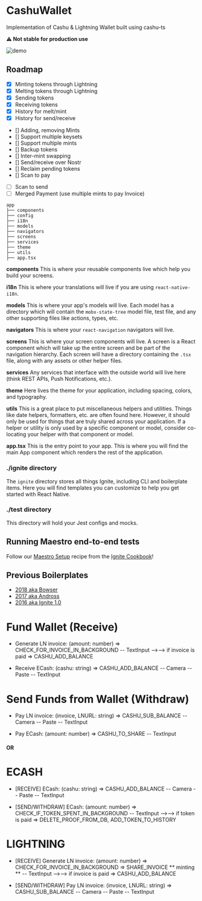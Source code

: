 # CashuWallet

Implementation of Cashu & Lightning Wallet built using cashu-ts

**⚠️ Not stable for production use**

![demo](https://cdn.loom.com/sessions/thumbnails/8d7edfb66b3345c78479417292bca35a-with-play.gif)

## Roadmap

- [x] Minting tokens through Lightning
- [x] Melting tokens through Lightning
- [x] Sending tokens
- [x] Receiving tokens
- [x] History for melt/mint
- [x] History for send/receive
- [] Adding, removing Mints
- [] Support multiple keysets
- [] Support multiple mints
- [] Backup tokens
- [] Inter-mint swapping
- [] Send/receive over Nostr
- [] Reclaim pending tokens
- [] Scan to pay
- [ ] Scan to send
- [ ] Merged Payment (use multiple mints to pay Invoice)

```
app
├── components
├── config
├── i18n
├── models
├── navigators
├── screens
├── services
├── theme
├── utils
├── app.tsx
```

**components**
This is where your reusable components live which help you build your screens.

**i18n**
This is where your translations will live if you are using `react-native-i18n`.

**models**
This is where your app's models will live. Each model has a directory which will contain the `mobx-state-tree` model file, test file, and any other supporting files like actions, types, etc.

**navigators**
This is where your `react-navigation` navigators will live.

**screens**
This is where your screen components will live. A screen is a React component which will take up the entire screen and be part of the navigation hierarchy. Each screen will have a directory containing the `.tsx` file, along with any assets or other helper files.

**services**
Any services that interface with the outside world will live here (think REST APIs, Push Notifications, etc.).

**theme**
Here lives the theme for your application, including spacing, colors, and typography.

**utils**
This is a great place to put miscellaneous helpers and utilities. Things like date helpers, formatters, etc. are often found here. However, it should only be used for things that are truly shared across your application. If a helper or utility is only used by a specific component or model, consider co-locating your helper with that component or model.

**app.tsx** This is the entry point to your app. This is where you will find the main App component which renders the rest of the application.

### ./ignite directory

The `ignite` directory stores all things Ignite, including CLI and boilerplate items. Here you will find templates you can customize to help you get started with React Native.

### ./test directory

This directory will hold your Jest configs and mocks.

## Running Maestro end-to-end tests

Follow our [Maestro Setup](https://ignitecookbook.com/docs/recipes/MaestroSetup) recipe from the [Ignite Cookbook](https://ignitecookbook.com/)!

## Previous Boilerplates

- [2018 aka Bowser](https://github.com/infinitered/ignite-bowser)
- [2017 aka Andross](https://github.com/infinitered/ignite-andross)
- [2016 aka Ignite 1.0](https://github.com/infinitered/ignite-ir-boilerplate-2016)

# Fund Wallet (Receive)

- Generate LN invoice: (amount: number) => CHECK_FOR_INVOICE_IN_BACKGROUND
  -- TextInput
  -->--> if invoice is paid => CASHU_ADD_BALANCE

- Receive ECash: (cashu: string) => CASHU_ADD_BALANCE
  -- Camera
  -- Paste
  -- TextInput

# Send Funds from Wallet (Withdraw)

- Pay LN invoice: (invoice, LNURL: string) => CASHU_SUB_BALANCE
  -- Camera
  -- Paste
  -- TextInput

- Pay ECash: (amount: number) => CASHU_TO_SHARE
  -- TextInput

#### OR

# ECASH

- [RECEIVE] ECash: (cashu: string) => CASHU_ADD_BALANCE
  -- Camera
  -- Paste
  -- TextInput

- [SEND/WITHDRAW] ECash: (amount: number) => CHECK_IF_TOKEN_SPENT_IN_BACKGROUND
  -- TextInput
  -->--> if token is paid => DELETE_PROOF_FROM_DB, ADD_TOKEN_TO_HISTORY

# LIGHTNING

- [RECEIVE] Generate LN invoice: (amount: number) => CHECK_FOR_INVOICE_IN_BACKGROUND => SHARE_INVOICE
  ** minting **
  -- TextInput
  -->--> if invoice is paid => CASHU_ADD_BALANCE

- [SEND/WITHDRAW] Pay LN invoice: (invoice, LNURL: string) => CASHU_SUB_BALANCE
  -- Camera
  -- Paste
  -- TextInput

